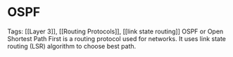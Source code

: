 # OSPF
Tags: [[Layer 3]], [[Routing Protocols]], [[link state routing]]
OSPF or Open Shortest Path First is a routing protocol used for networks. It uses link state routing (LSR) algorithm to choose best path. 